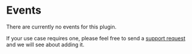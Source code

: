 # Events

There are currently no events for this plugin.

If your use case requires one, please feel free to send a [support request](https://xorb.dev/plugins/search/support) and we will see about adding it.
